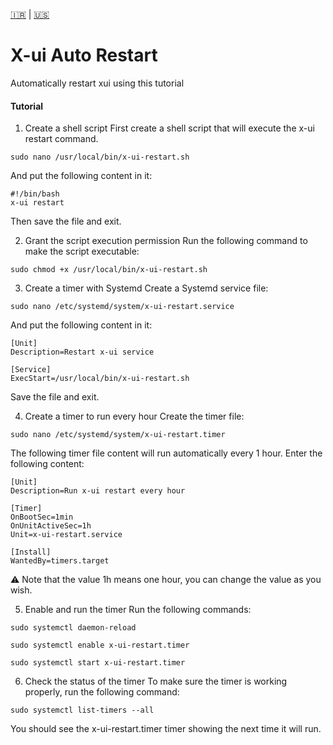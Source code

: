 [🇮🇷](https://github.com/web-elite/xui-auto-restart/blob/main/README-fa.md) | [🇺🇸]([/guides/content/editing-an-existing-page](https://github.com/web-elite/xui-auto-restart/blob/main/README.md))
# X-ui Auto Restart
Automatically restart xui using this tutorial

#### Tutorial

1. Create a shell script
First create a shell script that will execute the x-ui restart command.

```
sudo nano /usr/local/bin/x-ui-restart.sh
```
And put the following content in it:

```
#!/bin/bash
x-ui restart
```
Then save the file and exit.

2. Grant the script execution permission
Run the following command to make the script executable:

```
sudo chmod +x /usr/local/bin/x-ui-restart.sh
```
3. Create a timer with Systemd
Create a Systemd service file:

```
sudo nano /etc/systemd/system/x-ui-restart.service
```
And put the following content in it:

```
[Unit]
Description=Restart x-ui service

[Service]
ExecStart=/usr/local/bin/x-ui-restart.sh
```
Save the file and exit.

4. Create a timer to run every hour
Create the timer file:

```
sudo nano /etc/systemd/system/x-ui-restart.timer
```
The following timer file content will run automatically every 1 hour.
Enter the following content:

```
[Unit]
Description=Run x-ui restart every hour

[Timer]
OnBootSec=1min
OnUnitActiveSec=1h
Unit=x-ui-restart.service

[Install]
WantedBy=timers.target
```
⚠️ Note that the value 1h means one hour, you can change the value as you wish.

5. Enable and run the timer
Run the following commands:
```
sudo systemctl daemon-reload
```
```
sudo systemctl enable x-ui-restart.timer
```
```
sudo systemctl start x-ui-restart.timer
```
6. Check the status of the timer
To make sure the timer is working properly, run the following command:

```
sudo systemctl list-timers --all
```
You should see the x-ui-restart.timer timer showing the next time it will run.
